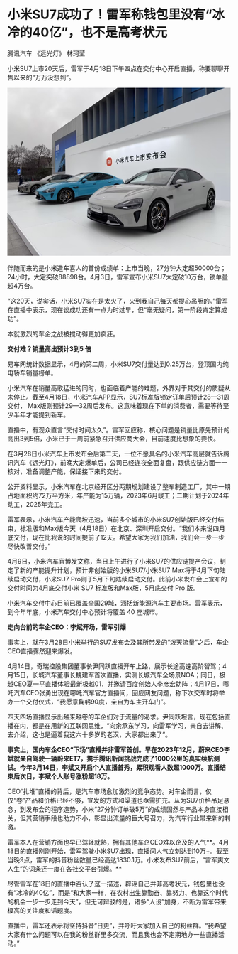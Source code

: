 # 小米SU7成功了！雷军称钱包里没有“冰冷的40亿”，也不是高考状元

腾讯汽车 《远光灯》 林珂莹

小米SU7上市20天后，雷军于4月18日下午四点在交付中心开启直播，称要聊聊开售以来的“万万没想到”。

![a5f78e84814cedc774471d9b5c21d1f9.jpg](https://raw.githubusercontent.com/qqhsx/qqnews_image/main/2024/04/18/小米SU7成功了！雷军称钱包里没有“冰冷的40亿”，也不是高考状元/a5f78e84814cedc774471d9b5c21d1f9.jpg)

伴随而来的是小米造车喜人的首份成绩单：上市当晚，27分钟大定超50000台；24小时，大定突破88898台。4月3日，雷军宣布小米SU7大定破10万台，锁单量超4万台。

“这20天，说实话，小米SU7实在是太火了，火到我自己每天都提心吊胆的。”雷军在直播中表示，现在谈成功还有一点为时过早，但“毫无疑问，第一阶段肯定算成功”。

本就激烈的车企之战被搅动得更加疯狂。

**交付难？销量高出预计3到5 倍**

易车网统计数据显示，4月的第二周，小米SU7交付量达到0.25万台，登顶国内纯电轿车销量榜单。

小米汽车在销量高歌猛进的同时，也面临着产能的难题，外界对于其交付的质疑从未停止。截至4月18日，小米汽车APP显示，SU7标准版锁定订单后预计28—31周交付，
Max版则预计29—32周后发布。这意味着现在下单的消费者，需要等待至少半年才能提到新车。

直播中，有观众直言“交付时间太久”。雷军回应称，核心问题是销量比原先预计的高出3到5倍，小米已于一周前紧急召开供应商大会，目前速度比想象的要快。

在3月28日小米汽车上市发布会后第二天，一位不愿具名的小米汽车高层就告诉腾讯汽车《远光灯》，前晚大定爆单后，公司已经连夜全面复盘，跟供应链方面一一核对，准备调整产能，保证接下来的交付。

公开资料显示，小米汽车在北京经开区分两期规划建设了整车制造工厂，其中一期占地面积约72万平方米，年产能为15万辆，2023年6月竣工；二期计划于2024年动工，2025年完工。

雷军表示，小米汽车产能爬坡迅速，当前多个城市的小米SU7创始版已经交付结束，标准版和Max版今天（4月18日）在北京、深圳开启交付。“我们本来说四月底交付，现在比我说的时间提前了12天。希望大家为我们加油，我们会一步一步尽快改善交付。”

4月9日，小米汽车官博发文称，当日上午进行了小米SU7的供应链提产会议，制定了新的产能提升计划，预计非创始版的小米SU7/小米SU7
Max将于4月下旬陆续启动交付，小米SU7 Pro则于5月下旬陆续启动交付。此前小米发布会上宣布的交付时间为4月底交付小米 SU7
标准版和Max版，5月底交付 Pro 版。

小米汽车交付中心目前已覆盖全国29城，涵括新能源汽车主要市场。雷军表示，到今年年底，小米汽车交付中心预计将覆盖 40 座城市。

**走向台前的车企CEO：李斌开场，雷军引爆**

事实上，就在3月28日小米举行的SU7发布会及其所带发的“泼天流量”之后，车企CEO直播骤然迎来爆发。

4月14日，奇瑞控股集团董事长尹同跃直播开车上路，展示长途高速高阶智驾；4月15日，长城汽车董事长魏建军首次直播，实测长城汽车全场景NOA；同日，极越CEO夏一平直播体验最新极越01，并邀请百度创始人李彦宏助阵；4月17日，哪吒汽车CEO张勇出现在哪吒汽车官方直播间，回应网友问题，称下次交车时将举办一个交付仪式，“我愿意鞠躬90度，亲自为车主开车门”。

四天四场直播显示出越来越卷的车企们对于流量的渴求。尹同跃坦言，现在包括直播在内，都是在用新的互联网思维，“向余承东学习，向雷军学习，亲自去讲解、去介绍，这也是逼着我这六十多岁的老汉，大家都出来了”。

**事实上，国内车企CEO“下场”直播并非雷军首创。早在2023年12月，蔚来CEO李斌就亲自驾驶一辆蔚来ET7，携手腾讯新闻挑战完成了1000公里的真实续航测试。今年3月14日，李斌又开启个人直播首秀，累积观看人数超1000万。直播结束后次日，李斌个人账号涨粉超18万。**

CEO“扎堆”直播的背后，是汽车市场愈加激烈的竞争态势。对车企而言，仅仅“卷”产品和价格已经不够，宣发的方式和渠道也亟需扩充。从为SU7价格吊足悬念，到发布会的程序造势，小米“27分钟订单破5万”的成绩固然与产品本身直接相关，但其营销手段也助力不小，彰显出流量的巨大号召力，为汽车行业带来新的刺激。

雷军本人在营销方面也早已驾轻就熟，拥有其他车企CEO难以企及的人气**。4月18日的直播刚刚开始，雷军驾驶小米SU7出现，直播间人气立刻达到10万+。截至当晚9点，雷军的抖音粉丝数量已经高达1830.1万。小米发布SU7前后，“雷军爽文人生”的词条还一度在各社交平台引爆。**

尽管雷军在18日的直播中否认了这一描述，辟谣自己并非高考状元，钱包里也没有“冰冷的40亿”，而是“和大家一样，在农村出生靠勤奋、靠努力、也靠这个时代的机会一步一步走到今天”，但无可辩驳的是，诸多“人设”加身，不断为雷军带来极高的关注度和话题度。

直播中，雷军还表示将坚持抖音“日更”，并呼吁大家加入自己的粉丝群。“我希望大家有什么问题可以在我的粉丝群里多交流，而且我也会不定期地办一些直播活动。”

